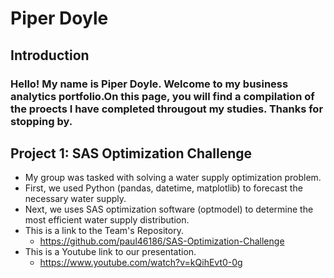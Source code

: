 # Piper Doyle

## Introduction 
### Hello! My name is Piper Doyle. Welcome to my business analytics portfolio.On this page, you will find a compilation of the proects I have completed througout my studies. Thanks for stopping by. 

## Project 1: SAS Optimization Challenge 
* My group was tasked with solving a water supply optimization problem. 
* First, we used Python (pandas, datetime, matplotlib) to forecast the necessary water supply.
* Next, we uses SAS optimization software (optmodel) to determine the most efficient water supply distribution. 
* This is a link to the Team's Repository. 
  * <https://github.com/paul46186/SAS-Optimization-Challenge>
* This is a Youtube link to our presentation. 
  * <https://www.youtube.com/watch?v=kQihEvt0-0g>

